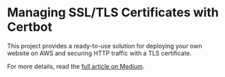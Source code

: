 # Managing SSL/TLS Certificates with Certbot

This project provides a ready-to-use solution for deploying your own website on AWS and securing HTTP traffic with a TLS certificate.

For more details, read the <a href="https://medium.com/@nmend.job/enable-tls-with-certbot-for-your-website-699c836d6519" target="_blank">full article on Medium</a>.
